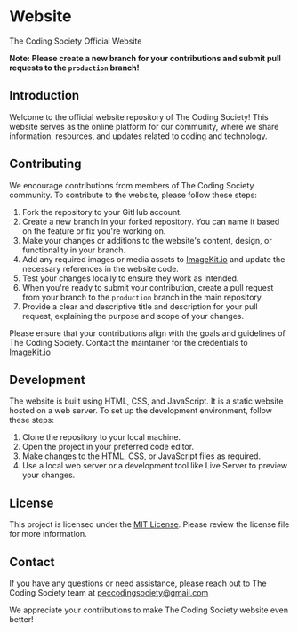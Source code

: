 # Website

The Coding Society Official Website

**Note: Please create a new branch for your contributions and submit pull requests to the `production` branch!**

## Introduction

Welcome to the official website repository of The Coding Society! This website serves as the online platform for our community, where we share information, resources, and updates related to coding and technology.

## Contributing

We encourage contributions from members of The Coding Society community. To contribute to the website, please follow these steps:

1. Fork the repository to your GitHub account.
2. Create a new branch in your forked repository. You can name it based on the feature or fix you're working on.
3. Make your changes or additions to the website's content, design, or functionality in your branch.
4. Add any required images or media assets to [ImageKit.io](https://imagekit.io) and update the necessary references in the website code.
5. Test your changes locally to ensure they work as intended.
6. When you're ready to submit your contribution, create a pull request from your branch to the `production` branch in the main repository.
7. Provide a clear and descriptive title and description for your pull request, explaining the purpose and scope of your changes.

Please ensure that your contributions align with the goals and guidelines of The Coding Society. Contact the maintainer for the credentials to [ImageKit.io](https://imagekit.io)

## Development

The website is built using HTML, CSS, and JavaScript. It is a static website hosted on a web server. To set up the development environment, follow these steps:

1. Clone the repository to your local machine.
2. Open the project in your preferred code editor.
3. Make changes to the HTML, CSS, or JavaScript files as required.
4. Use a local web server or a development tool like Live Server to preview your changes.

## License

This project is licensed under the [MIT License](LICENSE). Please review the license file for more information.

## Contact

If you have any questions or need assistance, please reach out to The Coding Society team at [peccodingsociety@gmail.com](mailto:peccodingsociety@gmail.com)

We appreciate your contributions to make The Coding Society website even better!

